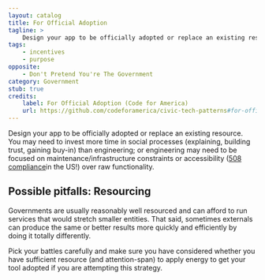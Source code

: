 ```yaml
---
layout: catalog
title: For Official Adoption
tagline: >
    Design your app to be officially adopted or replace an existing resource.
tags:
    - incentives
    - purpose
opposite:
    - Don't Pretend You're The Government
category: Government
stub: true
credits:
    label: For Official Adoption (Code for America)
    url: https://github.com/codeforamerica/civic-tech-patterns#for-official-adoption
---
```


Design your app to be officially adopted or replace an existing resource. You may need to invest more time in social processes (explaining, building trust, gaining buy-in) than engineering; or engineering may need to be focused on maintenance/infrastructure constraints or accessibility ([508 compliance](http://en.wikipedia.org/wiki/Section_508_Amendment_to_the_Rehabilitation_Act_of_1973)in the US!) over raw functionality.

## Possible pitfalls: Resourcing

Governments are usually reasonably well resourced and can afford to run services that would stretch smaller entities. That said, sometimes externals can produce the same or better results more quickly and efficiently by doing it totally differently. 

Pick your battles carefully and make sure you have considered whether you have sufficient resource (and attention-span) to apply energy to get your tool adopted if you are attempting this strategy. 

